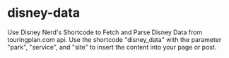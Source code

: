 disney-data
===========

Use Disney Nerd's Shortcode to Fetch and Parse Disney Data from touringplan.com api. Use the shortcode "disney_data" with the parameter "park", "service", and "site" to insert the content into your page or post.
